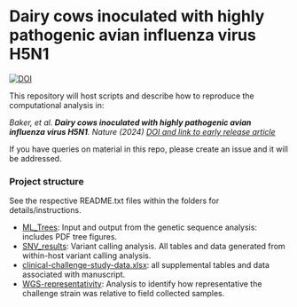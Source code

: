 # Dairy cows inoculated with highly pathogenic avian influenza virus H5N1  
[![DOI](https://zenodo.org/badge/835369959.svg)](https://zenodo.org/doi/10.5281/zenodo.13126628)

This repository will host scripts and describe how to reproduce the computational analysis in:

*Baker, et al. **Dairy cows inoculated with highly pathogenic avian influenza virus H5N1**. Nature (2024) [DOI and link to early release article](https://doi.org/10.1038/s41586-024-08166-6)*

If you have queries on material in this repo, please create an issue and it will be addressed.

### Project structure ###
See the respective README.txt files within the folders for details/instructions.
- [ML_Trees](ML_Trees/): Input and output from the genetic sequence analysis: includes PDF tree figures.
- [SNV_results](SNV_results/): Variant calling analysis. All tables and data generated from within-host variant calling analysis.
- [clinical-challenge-study-data.xlsx](): all supplemental tables and data associated with manuscript.
- [WGS-representativity](WGS-representativity/): Analysis to identify how representative the challenge strain was relative to field collected samples.
